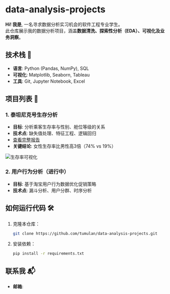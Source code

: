 # data-analysis-projects

**Hi! 我是**, 一名寻求数据分析实习机会的软件工程专业学生。  
此仓库展示我的数据分析项目，涵盖**数据清洗、探索性分析（EDA）、可视化及业务洞察**。

## 技术栈 🔧
- **语言**: Python (Pandas, NumPy), SQL
- **可视化**: Matplotlib, Seaborn, Tableau
- **工具**: Git, Jupyter Notebook, Excel

## 项目列表 🚀

### 1. 泰坦尼克号生存分析
- **目标**: 分析乘客生存率与性别、舱位等级的关系
- **技术点**: 缺失值处理、特征工程、逻辑回归
- [查看完整报告](泰坦尼克号生存分析/分析报告.ipynb)
- **关键结论**: 女性生存率比男性高3倍（74% vs 19%）

![生存率可视化](projects/plots/survival_by_sex.png)  <!-- 后续添加图片 -->

### 2. 用户行为分析（进行中）
- **目标**: 基于淘宝用户行为数据优化促销策略
- **技术点**: 漏斗分析、用户分群、时序分析

## 如何运行代码 🛠️
1. 克隆本仓库：
   ```bash
   git clone https://github.com/tumulan/data-analysis-projects.git
   ```
2. 安装依赖：
   ```bash
   pip install -r requirements.txt
   ```

## 联系我 📬
- **邮箱**:
